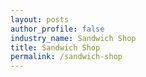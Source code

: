 ```yaml
---
layout: posts 
author_profile: false 
industry_name: Sandwich Shop
title: Sandwich Shop
permalink: /sandwich-shop
---
```


